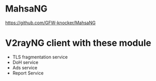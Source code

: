 # MahsaNG
https://github.com/GFW-knocker/MahsaNG

# V2rayNG client with these module
- TLS fragmentation service
- DoH service
- Ads service
- Report Service
